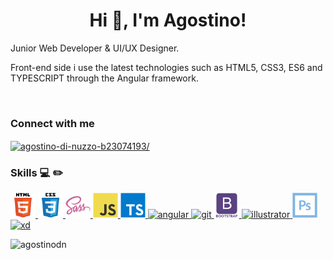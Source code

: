 <h1 align="center">Hi 👋, I'm Agostino!</h1>
<p>Junior Web Developer & UI/UX Designer.</p>
<p>Front-end side i use the latest technologies such as HTML5, CSS3, ES6 and TYPESCRIPT through the Angular framework.</p>

<br>

<h3 align="left">Connect with me</h3>
<p align="left">
<a href="https://linkedin.com/in/agostino-di-nuzzo-b23074193/" target="blank"><img align="center" src="https://raw.githubusercontent.com/rahuldkjain/github-profile-readme-generator/master/src/images/icons/Social/linked-in-alt.svg" alt="agostino-di-nuzzo-b23074193/" height="30" width="40" /></a>
</p>

<h3 align="left">Skills 💻 ✏️</h3>

<p align="left"> 
  
  <a href="https://www.w3.org/html/" target="_blank"> 
    <img src="https://raw.githubusercontent.com/devicons/devicon/master/icons/html5/html5-original-wordmark.svg" alt="html5" width="40" height="40"/> 
  </a> 
  
  <a href="https://www.w3schools.com/css/" target="_blank"> 
    <img src="https://raw.githubusercontent.com/devicons/devicon/master/icons/css3/css3-original-wordmark.svg" alt="css3" width="40" height="40"/> 
  </a>
  
  <a href="https://sass-lang.com" target="_blank"> 
    <img src="https://raw.githubusercontent.com/devicons/devicon/master/icons/sass/sass-original.svg" alt="sass" width="40" height="40"/> 
  </a> 
  
  <a href="https://developer.mozilla.org/en-US/docs/Web/JavaScript" target="_blank"> 
    <img src="https://raw.githubusercontent.com/devicons/devicon/master/icons/javascript/javascript-original.svg" alt="javascript" width="40" height="40"/> 
  </a>
  
  <a href="https://www.typescriptlang.org/" target="_blank"> 
    <img src="https://raw.githubusercontent.com/devicons/devicon/master/icons/typescript/typescript-original.svg" alt="typescript" width="40" height="40"/>
  </a> 
  
  <a href="https://angular.io" target="_blank"> 
    <img src="https://angular.io/assets/images/logos/angular/angular.svg" alt="angular" width="40" height="40"/> 
  </a>  
  
  <a href="https://git-scm.com/" target="_blank"> 
    <img src="https://www.vectorlogo.zone/logos/git-scm/git-scm-icon.svg" alt="git" width="40" height="40"/> 
  </a>
  
  <a href="https://getbootstrap.com" target="_blank"> 
    <img src="https://raw.githubusercontent.com/devicons/devicon/master/icons/bootstrap/bootstrap-plain-wordmark.svg" alt="bootstrap" width="40" height="40"/>
  </a>
  
  <a href="https://www.adobe.com/in/products/illustrator.html" target="_blank"> 
    <img src="https://www.vectorlogo.zone/logos/adobe_illustrator/adobe_illustrator-icon.svg" alt="illustrator" width="40" height="40"/> 
  </a> 
  
  <a href="https://www.photoshop.com/en" target="_blank"> 
    <img src="https://raw.githubusercontent.com/devicons/devicon/master/icons/photoshop/photoshop-line.svg" alt="photoshop" width="40" height="40"/> 
  </a>
  
  <a href="https://www.adobe.com/products/xd.html" target="_blank">
    <img src="https://cdn.worldvectorlogo.com/logos/adobe-xd.svg" alt="xd" width="40" height="40"/>
  </a> 

</p>


<p align="left"> <img src="https://komarev.com/ghpvc/?username=agostinodn&label=Profile%20views&color=0e75b6&style=flat" alt="agostinodn" /> </p>
<!--
**Agostinodn/Agostinodn** is a ✨ _special_ ✨ repository because its `README.md` (this file) appears on your GitHub profile.

Here are some ideas to get you started:

- 🔭 I’m currently working on ...
- 🌱 I’m currently learning ...
- 👯 I’m looking to collaborate on ...
- 🤔 I’m looking for help with ...
- 💬 Ask me about ...
- 📫 How to reach me: ...
- 😄 Pronouns: ...
- ⚡ Fun fact: ...
-->
